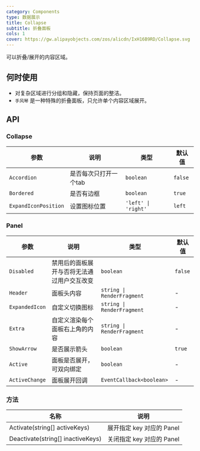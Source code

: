 ```yaml
---
category: Components
type: 数据展示
title: Collapse
subtitle: 折叠面板
cols: 1
cover: https://gw.alipayobjects.com/zos/alicdn/IxH16B9RD/Collapse.svg
---
```


可以折叠/展开的内容区域。

## 何时使用

- 对复杂区域进行分组和隐藏，保持页面的整洁。
- `手风琴` 是一种特殊的折叠面板，只允许单个内容区域展开。

## API

### Collapse

| 参数                   | 说明                  | 类型                | 默认值  |
| ---------------------- | --------------------- | ------------------- | ------- |
| `Accordion`          | 是否每次只打开一个tab | `boolean`           | `false` |
| `Bordered`           | 是否有边框            | `boolean`           | `true`  |
| `ExpandIconPosition` | 设置图标位置          | `'left' \| 'right'` | `left`  |

### Panel

| 参数           | 说明                                       | 类型                       | 默认值  |
| -------------- | ------------------------------------------ | -------------------------- | ------- |
| `Disabled`     | 禁用后的面板展开与否将无法通过用户交互改变 | `boolean`                  | `false` |
| `Header`       | 面板头内容                                 | `string \| RenderFragment` | -       |
| `ExpandedIcon` | 自定义切换图标                             | `string \| RenderFragment` | -       |
| `Extra`        | 自定义渲染每个面板右上角的内容             | `string \| RenderFragment` | -       |
| `ShowArrow`    | 是否展示箭头                               | `boolean`                  | `true`  |
| `Active`       | 面板是否展开，可双向绑定                   | `boolean`                  | -       |
| `ActiveChange` | 面板展开回调                               | `EventCallback<boolean>`   | -       |

### 方法

| 名称    | 说明  |
| ------- | ------------ |
| Activate(string[] activeKeys)  | 展开指定 key 对应的 Panel |
| Deactivate(string[] inactiveKeys) | 关闭指定 key 对应的 Panel  |